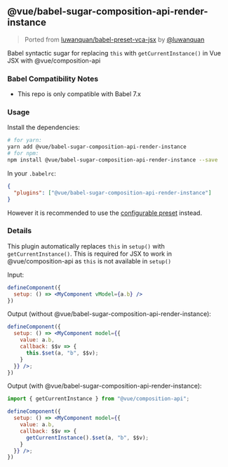 ## @vue/babel-sugar-composition-api-render-instance

> Ported from [luwanquan/babel-preset-vca-jsx](https://github.com/luwanquan/babel-preset-vca-jsx) by [@luwanquan](https://github.com/luwanquan)

Babel syntactic sugar for replacing `this` with `getCurrentInstance()` in Vue JSX with @vue/composition-api

### Babel Compatibility Notes

- This repo is only compatible with Babel 7.x

### Usage

Install the dependencies:

```sh
# for yarn:
yarn add @vue/babel-sugar-composition-api-render-instance
# for npm:
npm install @vue/babel-sugar-composition-api-render-instance --save
```

In your `.babelrc`:

```json
{
  "plugins": ["@vue/babel-sugar-composition-api-render-instance"]
}
```

However it is recommended to use the [configurable preset](../babel-preset-jsx/README.md) instead.

### Details

This plugin automatically replaces `this` in `setup()` with `getCurrentInstance()`. This is required for JSX to work in @vue/composition-api as `this` is not available in `setup()`

Input:

```jsx
defineComponent({ 
  setup: () => <MyComponent vModel={a.b} />
})
```

Output (without @vue/babel-sugar-composition-api-render-instance):

```jsx
defineComponent({
  setup: () => <MyComponent model={{
    value: a.b,
    callback: $$v => {
      this.$set(a, "b", $$v);
    }
  }} />;
})
```

Output (with @vue/babel-sugar-composition-api-render-instance):

```jsx
import { getCurrentInstance } from "@vue/composition-api";

defineComponent({
  setup: () => <MyComponent model={{
    value: a.b,
    callback: $$v => {
      getCurrentInstance().$set(a, "b", $$v);
    }
  }} />;
})
```
